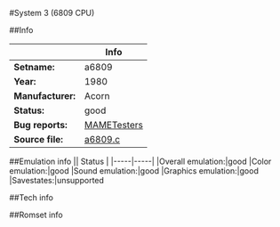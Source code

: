 #System 3 (6809 CPU)

##Info

||Info|
|-----|-----|
|**Setname:**|a6809
|**Year:**|1980
|**Manufacturer:**|Acorn
|**Status:**|good
|**Bug reports:**|[MAMETesters](http://mametesters.org/view_all_set.php?type=1&temporary=y&search=a6809.c)
|**Source file:**|[a6809.c](https://github.com/mamedev/mame/blob/master/src/mess/drivers/a6809.c)

##Emulation info
|| Status |
|-----|-----|
|Overall emulation:|good
|Color emulation:|good
|Sound emulation:|good
|Graphics emulation:|good
|Savestates:|unsupported

##Tech info

##Romset info

<!--- START OF EDITED COMMENT DO NOT TOUCH TEXT ABOVE-->

